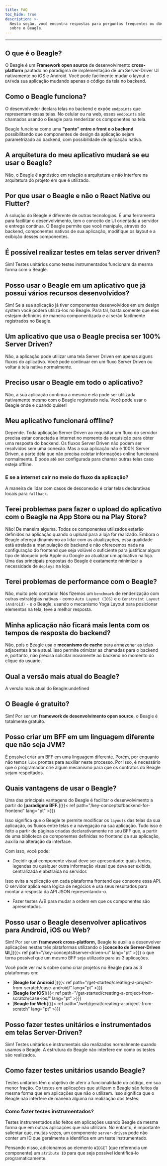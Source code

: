 ```yaml
---
title: FAQ
toc_hide: true
description: >-
  Nesta seção, você encontra respostas para perguntas frequentes ou dúvidas
  sobre o Beagle.
---
```


---

## O que é o Beagle?

O Beagle é um **Framework open source** de desenvolvimento **cross-platform** pautado no paradigma de implementação de um Server-Driver UI nativamente no iOS e Android. Você pode facilmente mudar o layout e `DATA`da sua aplicação mudando apenas o código da tela no backend.

## Como o Beagle funciona?

O desenvolvedor declara telas no backend e expõe `endpoints` que representam essas telas. No celular ou na web, esses `endpoints` são chamados usando o Beagle para renderizar os componentes na tela.

Beagle funciona como uma **"ponte" entre o front e o backend** possibilitando que componentes de design da aplicação sejam parametrizado ao backend, com possibilidade de aplicação nativa.

## A arquitetura do meu aplicativo mudará se eu usar o Beagle?

Não, o Beagle é agnóstico em relação a arquitetura e não interfere na arquitetura do projeto em que é utilizado.

## Por que usar o Beagle e não o React Native ou Flutter?

A solução do Beagle é diferente de outras tecnologias. É uma ferramenta para facilitar o desenvolvimento, tem o conceito de UI orientada a servidor e entrega contínua. O Beagle permite que você manipule, através do backend, componentes nativos de sua aplicação, modifique os layout e a exibição desses componentes.

## É possível realizar testes em telas server driven?

Sim! Testes unitários como testes instrumentados funcionam da mesma forma com o Beagle.

## Posso usar o Beagle em um aplicativo que já possui vários recursos desenvolvidos?

Sim! Se a sua aplicação já tiver componentes desenvolvidos em um design system você poderá utilizá-los no Beagle. Para tal, basta somente que eles estejam definidos de maneira componentizada e ai serão facilmente registrados no Beagle.

## Um aplicativo que usa o Beagle precisa ser 100% Server Driven?

Não, a aplicação pode utilizar uma tela Server Driven em apenas alguns fluxos do aplicativo. Você pode continuar em um fluxo Server Driven ou voltar à tela nativa normalmente.

## Preciso usar o Beagle em todo o aplicativo?

Não, a sua aplicação continua a mesma e ela pode ser utilizada nativamente mesmo com o Beagle registrado nela. Você pode usar o Beagle onde e quando quiser!

## Meu aplicativo funcionará offline?

Depende. Toda aplicação Server Driven ao requisitar um fluxo do servidor precisa estar conectada a internet no momento da requisição para obter uma resposta do backend. Os fluxos Server Driven não podem ser resolvidos sem uma conexão. Mas a sua aplicação não é 100% Server Driven, a parte dela que não precisa coletar informações online funcionará normalmente. E pode até ser configurada para chamar outras telas caso esteja offline.

### E se a internet cair no meio do fluxo da aplicação?

A maneira de lidar com casos de desconexão é criar telas declarativas locais para `fallback`.

## Terei problemas para fazer o upload do aplicativo com o Beagle na App Store ou na Play Store?

Não! De maneira alguma. Todos os componentes utilizados estarão definidos na aplicação quando o upload para a loja for realizado. Embora o Beagle ofereça dinamismo ao lidar com as atualizações, essa qualidade está atrelada a manipulação do backend e não oferecemos nada na configuração do frontend que seja volúvel o suficiente para justificar algum tipo de bloqueio pela Apple ou Google ao atualizar um aplicativo na loja. Uma das principais propostas do Beagle é exatamente minimizar a necessidade de `deploys` na loja.

## Terei problemas de performance com o Beagle?

Não, muito pelo contrário! Nós fizemos um `benchmark` de renderização com outras estratégias nativas - como `Auto Layout (IOS)` e o `Constraint Layout (Android)` - e o Beagle, usando o mecanismo Yoga Layout para posicionar elementos na tela, teve a melhor resposta.

## Minha aplicação não ficará mais lenta com os tempos de resposta do backend?

Não, pois o Beagle usa o **mecanismo de cache** para armazenar as telas adjacentes à tela atual. Isso permite otimizar as chamadas para o backend e, portanto, não precisa solicitar novamente ao backend no momento do clique do usuário.

## Qual a versão mais atual do Beagle?

A versão mais atual do Beagle:undefined

## O Beagle é gratuito?

Sim! Por ser um **framework de desenvolvimento open source**, o Beagle é totalmente gratuito.

## **Posso criar um BFF em um linguagem diferente que não seja JVM?**

É possível criar um BFF em uma linguagem diferente. Porém, por enquanto não temos `libs` prontas para auxiliar neste processo. Por isso, é necessário que o programador crie algum mecanismo para que os contratos do Beagle sejam respeitados.

## Quais vantagens de usar o Beagle?

Uma das principais vantagens do Beagle é facilitar o desenvolvimento a partir do [**paradigma BFF.**]({{< ref path="/key-concepts#backend-for-frontend" lang="pt" >}})

Isso significa que o Beagle te permite modificar os `layouts` das telas da sua aplicação, os fluxos entre telas e a navegação na sua aplicação. Tudo isso é feito a partir de páginas criadas declarativamente no seu BFF que, a partir de uma biblioteca de componentes definidas no frontend da sua aplicação, auxilia na alteração da interface.

Com isso, você pode:

- Decidir qual componente visual deve ser apresentado: quais textos, legendas ou qualquer outra informação visual que deva ser exibida, centralizada e abstraída no servidor.

Isso evita a replicação em cada plataforma frontend que consome essa API. O servidor aplica essa lógica de negócios e usa seus resultados para montar a resposta da API JSON representando-o.

- Fazer testes A/B para mudar a ordem em que os componentes são apresentados.

## Posso usar o Beagle desenvolver aplicativos para Android, iOS ou Web?

Sim! Por ser um **framework cross-platform,** Beagle te auxilia a desenvolver aplicações nestas três plataformas utilizando o [**conceito de Server-Driven UI,**]({{< ref path="/key-concepts#server-driven-ui" lang="pt" >}}) o que torna possível que um mesmo BFF seja utilizado para as 3 aplicações.

Você pode ver mais sobre como criar projetos no Beagle para as 3 plataformas em:

- [**Beagle for Android** ]({{< ref path="/get-started/creating-a-project-from-scratch/case-android/" lang="pt" >}})
- [**Beagle for iOS**]({{< ref path="/get-started/creating-a-project-from-scratch/case-ios/" lang="pt" >}})
- [**Beagle for Web**]({{< ref path="/web/geral/creating-a-project-from-scratch" lang="pt" >}})

## Posso fazer testes unitários e instrumentados em telas Server-Driven?

Sim! Testes unitários e instrumentais são realizados normalmente quando usamos o Beagle. A estrutura do Beagle não interfere em como os testes são realizados.

## Como fazer testes unitários usando Beagle?

Testes unitários têm o objetivo de aferir a funcionalidade do código, em sua menor fração. Os testes em aplicações que utilizam o Beagle são feitos da mesma forma que em aplicações que não o utilizem. Isso significa que o Beagle não interfere de maneira alguma na realização dos testes.

### Como fazer testes instrumentados?

Testes instrumentados são feitos em aplicações usando Beagle da mesma forma que em outras aplicações que não utilizam. No entanto, é importante salientar que, muitas vezes, um componente `server-driven` pode não conter um ID que geralmente a identifica em um teste instrumentado.

Pensando nisso, adicionamos ao elemento `WIDGET` \(que referencia um componente\) um `atributo ID` para que seja possível identificá-lo programaticamente.
